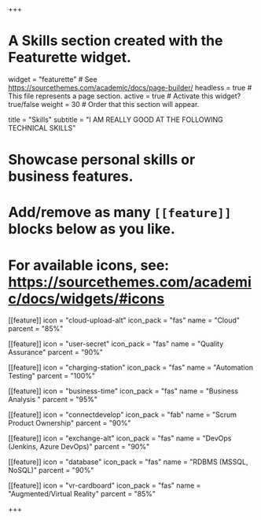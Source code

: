 +++
# A Skills section created with the Featurette widget.
widget = "featurette"  # See https://sourcethemes.com/academic/docs/page-builder/
headless = true  # This file represents a page section.
active = true  # Activate this widget? true/false
weight = 30  # Order that this section will appear.

title = "Skills"
subtitle = "I AM REALLY GOOD AT THE FOLLOWING TECHNICAL SKILLS"

# Showcase personal skills or business features.
# 
# Add/remove as many `[[feature]]` blocks below as you like.
# 
# For available icons, see: https://sourcethemes.com/academic/docs/widgets/#icons

[[feature]]
  icon = "cloud-upload-alt"
  icon_pack = "fas"
  name = "Cloud"
  parcent = "85%"
  
[[feature]]
  icon = "user-secret"
  icon_pack = "fas"
  name = "Quality Assurance"
  parcent = "90%"  
  
[[feature]]
  icon = "charging-station"
  icon_pack = "fas"
  name = "Automation Testing"
  parcent = "100%"
  
[[feature]]
  icon = "business-time"
  icon_pack = "fas"
  name = "Business Analysis "
  parcent = "95%"

[[feature]]
  icon = "connectdevelop"
  icon_pack = "fab"
  name = "Scrum Product Ownership"
  parcent = "90%"

[[feature]]
  icon = "exchange-alt"
  icon_pack = "fas"
  name = "DevOps (Jenkins, Azure DevOps)"
  parcent = "90%"

[[feature]]
  icon = "database"
  icon_pack = "fas"
  name = "RDBMS (MSSQL, NoSQL)"
  parcent = "90%"

[[feature]]
  icon = "vr-cardboard"
  icon_pack = "fas"
  name = "Augmented/Virtual  Reality"
  parcent = "85%"

+++
